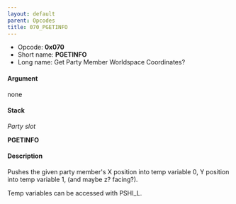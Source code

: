 ```yaml
---
layout: default
parent: Opcodes
title: 070_PGETINFO
---
```


-   Opcode: **0x070**
-   Short name: **PGETINFO**
-   Long name: Get Party Member Worldspace Coordinates?

#### Argument

none

#### Stack

  
*Party slot*

**PGETINFO**

#### Description

Pushes the given party member's X position into temp variable 0, Y position into temp variable 1, (and maybe z? facing?).

Temp variables can be accessed with PSHI\_L.
